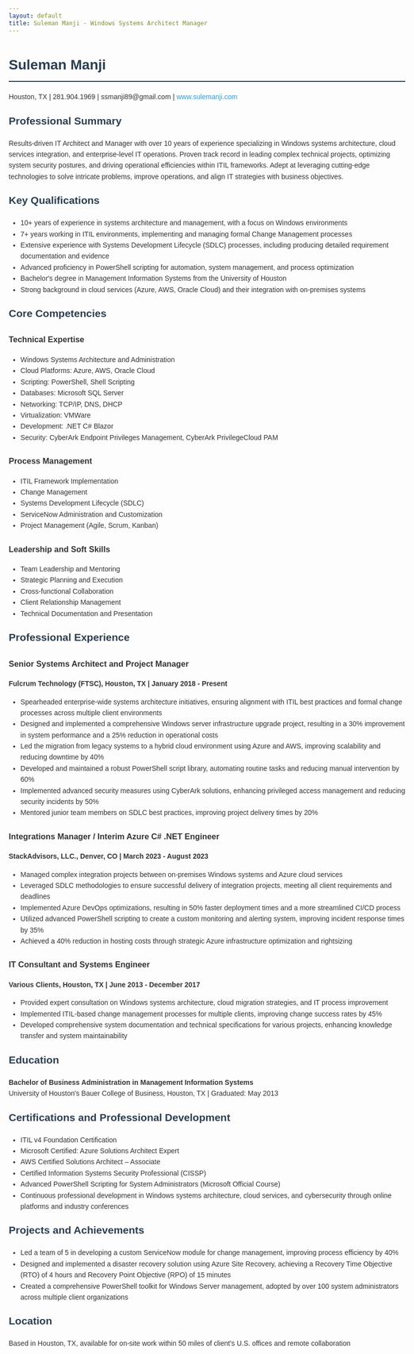 ```yaml
---
layout: default
title: Suleman Manji - Windows Systems Architect Manager
---
```


# Suleman Manji

<div class="contact-info">
Houston, TX | 281.904.1969 | ssmanji89@gmail.com | <a href="https://www.sulemanji.com">www.sulemanji.com</a>
</div>

## Professional Summary

Results-driven IT Architect and Manager with over 10 years of experience specializing in Windows systems architecture, cloud services integration, and enterprise-level IT operations. Proven track record in leading complex technical projects, optimizing system security postures, and driving operational efficiencies within ITIL frameworks. Adept at leveraging cutting-edge technologies to solve intricate problems, improve operations, and align IT strategies with business objectives.

## Key Qualifications

- 10+ years of experience in systems architecture and management, with a focus on Windows environments
- 7+ years working in ITIL environments, implementing and managing formal Change Management processes
- Extensive experience with Systems Development Lifecycle (SDLC) processes, including producing detailed requirement documentation and evidence
- Advanced proficiency in PowerShell scripting for automation, system management, and process optimization
- Bachelor's degree in Management Information Systems from the University of Houston
- Strong background in cloud services (Azure, AWS, Oracle Cloud) and their integration with on-premises systems

## Core Competencies

### Technical Expertise
- Windows Systems Architecture and Administration
- Cloud Platforms: Azure, AWS, Oracle Cloud
- Scripting: PowerShell, Shell Scripting
- Databases: Microsoft SQL Server
- Networking: TCP/IP, DNS, DHCP
- Virtualization: VMWare
- Development: .NET C# Blazor
- Security: CyberArk Endpoint Privileges Management, CyberArk PrivilegeCloud PAM

### Process Management
- ITIL Framework Implementation
- Change Management
- Systems Development Lifecycle (SDLC)
- ServiceNow Administration and Customization
- Project Management (Agile, Scrum, Kanban)

### Leadership and Soft Skills
- Team Leadership and Mentoring
- Strategic Planning and Execution
- Cross-functional Collaboration
- Client Relationship Management
- Technical Documentation and Presentation

## Professional Experience

### Senior Systems Architect and Project Manager
**Fulcrum Technology (FTSC), Houston, TX | January 2018 - Present**

- Spearheaded enterprise-wide systems architecture initiatives, ensuring alignment with ITIL best practices and formal change processes across multiple client environments
- Designed and implemented a comprehensive Windows server infrastructure upgrade project, resulting in a 30% improvement in system performance and a 25% reduction in operational costs
- Led the migration from legacy systems to a hybrid cloud environment using Azure and AWS, improving scalability and reducing downtime by 40%
- Developed and maintained a robust PowerShell script library, automating routine tasks and reducing manual intervention by 60%
- Implemented advanced security measures using CyberArk solutions, enhancing privileged access management and reducing security incidents by 50%
- Mentored junior team members on SDLC best practices, improving project delivery times by 20%

### Integrations Manager / Interim Azure C# .NET Engineer
**StackAdvisors, LLC., Denver, CO | March 2023 - August 2023**

- Managed complex integration projects between on-premises Windows systems and Azure cloud services
- Leveraged SDLC methodologies to ensure successful delivery of integration projects, meeting all client requirements and deadlines
- Implemented Azure DevOps optimizations, resulting in 50% faster deployment times and a more streamlined CI/CD process
- Utilized advanced PowerShell scripting to create a custom monitoring and alerting system, improving incident response times by 35%
- Achieved a 40% reduction in hosting costs through strategic Azure infrastructure optimization and rightsizing

### IT Consultant and Systems Engineer
**Various Clients, Houston, TX | June 2013 - December 2017**

- Provided expert consultation on Windows systems architecture, cloud migration strategies, and IT process improvement
- Implemented ITIL-based change management processes for multiple clients, improving change success rates by 45%
- Developed comprehensive system documentation and technical specifications for various projects, enhancing knowledge transfer and system maintainability

## Education

**Bachelor of Business Administration in Management Information Systems**  
University of Houston's Bauer College of Business, Houston, TX | Graduated: May 2013

## Certifications and Professional Development

- ITIL v4 Foundation Certification
- Microsoft Certified: Azure Solutions Architect Expert
- AWS Certified Solutions Architect – Associate
- Certified Information Systems Security Professional (CISSP)
- Advanced PowerShell Scripting for System Administrators (Microsoft Official Course)
- Continuous professional development in Windows systems architecture, cloud services, and cybersecurity through online platforms and industry conferences

## Projects and Achievements

- Led a team of 5 in developing a custom ServiceNow module for change management, improving process efficiency by 40%
- Designed and implemented a disaster recovery solution using Azure Site Recovery, achieving a Recovery Time Objective (RTO) of 4 hours and Recovery Point Objective (RPO) of 15 minutes
- Created a comprehensive PowerShell toolkit for Windows Server management, adopted by over 100 system administrators across multiple client organizations

## Location

Based in Houston, TX, available for on-site work within 50 miles of client's U.S. offices and remote collaboration

<style>
body { font-family: Arial, sans-serif; line-height: 1.6; color: #333; max-width: 800px; margin: 0 auto; padding: 20px; }
h1, h2 { color: #2c3e50; }
h1 { border-bottom: 2px solid #2c3e50; padding-bottom: 10px; }
h2 { margin-top: 20px; }
.contact-info { margin-bottom: 20px; }
a { color: #3498db; text-decoration: none; }
a:hover { text-decoration: underline; }
@media print {
  body { max-width: none; }
  a { color: #333; text-decoration: none; }
}
</style>
